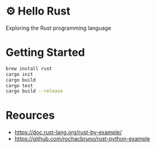 # ⚙ Hello Rust

Exploring the Rust programming language

# Getting Started

```bash
brew install rust
cargo init
cargo build
cargo test
cargo build --release
```

# Reources
 - https://doc.rust-lang.org/rust-by-example/
 - https://github.com/rochacbruno/rust-python-example
